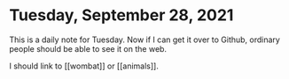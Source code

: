 # Tuesday, September 28, 2021
This is a daily note for Tuesday. Now if I can get it over to Github, ordinary people should be able to see it on the web. 

I should link to [[wombat]] or [[animals]].